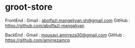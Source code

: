 # groot-store

FrontEnd : 
    Gmail : abolfazl.mangeliyan.sh@gmail.com
    GitHub : https://github.com/abolfazl-mangaliyan

BackEnd : 
    Gmail : mousavi.amirreza30@gmail.com
    GitHub : https://github.com/amirrezamcp